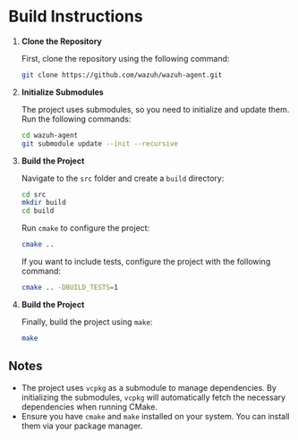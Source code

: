 # Build Instructions

1. **Clone the Repository**

    First, clone the repository using the following command:

    ```bash
    git clone https://github.com/wazuh/wazuh-agent.git
    ```

2. **Initialize Submodules**

    The project uses submodules, so you need to initialize and update them. Run the following commands:

    ```bash
    cd wazuh-agent
    git submodule update --init --recursive
    ```

3. **Build the Project**

    Navigate to the `src` folder and create a `build` directory:

    ```bash
    cd src
    mkdir build
    cd build
    ```

    Run `cmake` to configure the project:

    ```bash
    cmake ..
    ```

    If you want to include tests, configure the project with the following command:

    ```bash
    cmake .. -DBUILD_TESTS=1
    ```

4. **Build the Project**

    Finally, build the project using `make`:

    ```bash
    make
    ```

## Notes

- The project uses `vcpkg` as a submodule to manage dependencies. By initializing the submodules, `vcpkg` will automatically fetch the necessary dependencies when running CMake.
- Ensure you have `cmake` and `make` installed on your system. You can install them via your package manager.
